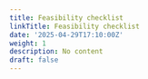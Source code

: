 ```yaml
---
title: Feasibility checklist
linkTitle: Feasibility checklist
date: '2025-04-29T17:10:00Z'
weight: 1
description: No content
draft: false
---
```



